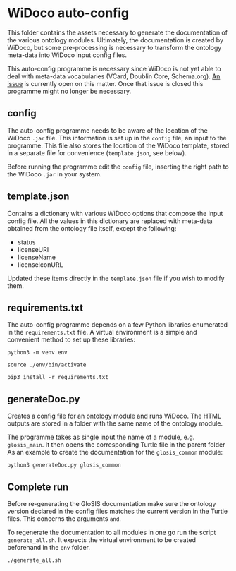 WiDoco auto-config
==================

This folder contains the assets necessary to generate the documentation of the
various ontology modules. Ultimately, the documentation is created by WiDoco,
but some pre-processing is necessary to transform the ontology meta-data into
WiDoco input config files.

This auto-config programme is necessary since WiDoco is not yet able to deal
with meta-data vocabularies (VCard, Doublin Core, Schema.org). [An issue](https://github.com/dgarijo/Widoco/issues/285) 
is currently open on this matter. Once that issue is closed this programme might no
longer be necessary. 

config
------

The auto-config programme needs to be aware of the location of the WiDoco `.jar`
file. This information is set up in the `config` file, an input to the programme.
This file also stores the location of the WiDoco template, stored in a separate
file for convenience (`template.json`, see below). 

Before running the programme edit the `config` file, inserting the right path to the
WiDoco `.jar` in your system. 


template.json
-------------

Contains a dictionary with various WiDoco options that compose the input config
file. All the values in this dictionary are replaced with meta-data obtained from the
ontology file itself, except the following:
- status
- licenseURI
- licenseName
- licenseIconURL

Updated these items directly in the `template.json` file if you wish to modify them.

requirements.txt
----------------

The auto-config programme depends on a few Python libraries enumerated in the
`requirements.txt` file. A virtual environment is a simple and convenient method
to set up these libraries:

```
python3 -m venv env

source ./env/bin/activate

pip3 install -r requirements.txt
```

generateDoc.py
--------------

Creates a config file for an ontology module and runs WiDoco. The HTML outputs
are stored in a folder with the same name of the ontology module.

The programme takes as single input the name of a module, e.g. `glosis_main`. It
then opens the corresponding Turtle file in the parent folder As an example to
create the documentation for the `glosis_common` module:

```
python3 generateDoc.py glosis_common
```

Complete run
------------

Before re-generating the GloSIS documentation make sure the ontology version
declared in the config files matches the current version in the Turtle files.
This concerns the arguments `` and ``.

To regenerate the documentation to all modules in one go run the script
`generate_all.sh`. It expects the virtual environment to be created beforehand
in the `env` folder.

```
./generate_all.sh
``` 
